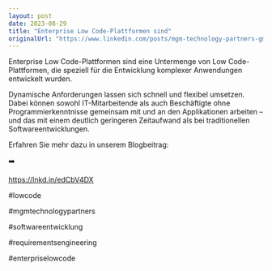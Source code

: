 ```yaml
---
layout: post
date: 2023-08-29
title: "Enterprise Low Code-Plattformen sind"
originalUrl: "https://www.linkedin.com/posts/mgm-technology-partners-gmbh_requirements-engineering-f%C3%BCr-enterprise-low-activity-7097190628521824256-VQBj?utm_source=share&utm_medium=member_desktop"
---
```


Enterprise Low Code-Plattformen sind eine Untermenge von Low Code-Plattformen, die speziell für die Entwicklung komplexer Anwendungen entwickelt wurden.

Dynamische Anforderungen lassen sich schnell und flexibel umsetzen. Dabei können sowohl IT-Mitarbeitende als auch Beschäftigte ohne Programmierkenntnisse gemeinsam mit und an den Applikationen arbeiten – und das mit einem deutlich geringeren Zeitaufwand als bei traditionellen Softwareentwicklungen.

Erfahren Sie mehr dazu in unserem Blogbeitrag:

➡️

https://lnkd.in/edCbV4DX

#lowcode

#mgmtechnologypartners

#softwareentwicklung

#requirementsengineering

#enterpriselowcode